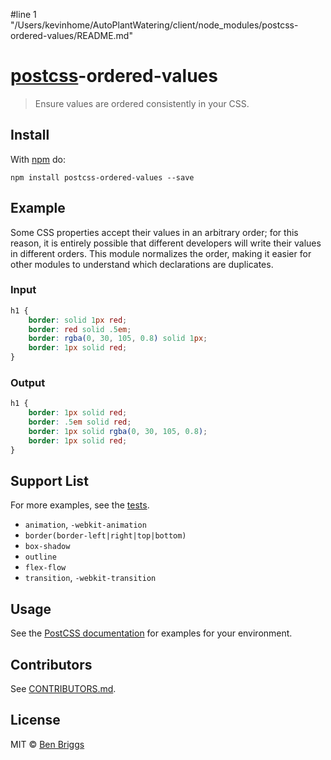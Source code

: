 #line 1 "/Users/kevinhome/AutoPlantWatering/client/node_modules/postcss-ordered-values/README.md"
# [postcss][postcss]-ordered-values

> Ensure values are ordered consistently in your CSS.


## Install

With [npm](https://npmjs.org/package/postcss-ordered-values) do:

```
npm install postcss-ordered-values --save
```


## Example

Some CSS properties accept their values in an arbitrary order; for this reason,
it is entirely possible that different developers will write their values in
different orders. This module normalizes the order, making it easier for other
modules to understand which declarations are duplicates.

### Input

```css
h1 {
    border: solid 1px red;
    border: red solid .5em;
    border: rgba(0, 30, 105, 0.8) solid 1px;
    border: 1px solid red;
}
```

### Output

```css
h1 {
    border: 1px solid red;
    border: .5em solid red;
    border: 1px solid rgba(0, 30, 105, 0.8);
    border: 1px solid red;
}
```


## Support List

For more examples, see the [tests](src/__tests__/index.js).

* `animation`, `-webkit-animation`
* `border(border-left|right|top|bottom)`
* `box-shadow`
* `outline`
* `flex-flow`
* `transition`, `-webkit-transition`


## Usage

See the [PostCSS documentation](https://github.com/postcss/postcss#usage) for
examples for your environment.


## Contributors

See [CONTRIBUTORS.md](https://github.com/cssnano/cssnano/blob/master/CONTRIBUTORS.md).


## License

MIT © [Ben Briggs](http://beneb.info)

[postcss]: https://github.com/postcss/postcss
